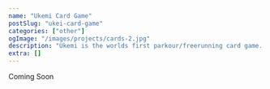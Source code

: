 ```yaml
---
name: "Ukemi Card Game"
postSlug: "ukei-card-game"
categories: ["other"]
ogImage: "/images/projects/cards-2.jpg"
description: "Ukemi is the worlds first parkour/freerunning card game. It is a random chance movement game that improves the player's ability to assess risk and develop quality movement. The base movements are derived from the disciplines of parkour, freerunning and broader movement culture.  My team and I took an idea and developed it into a product, I took the lead on the design and branding and over 7 months we created two prototypes, funded the project through crowdfunding pre-sales, sourced our supplier in China and brought it to market.  The game is now in use in over 15 international countries and we have received only positive feedback so far."
extra: []
---
```


Coming Soon
